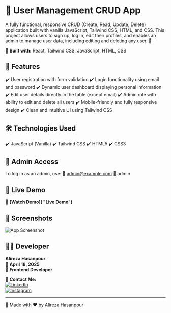 # 🧾 User Management CRUD App

A fully functional, responsive CRUD (Create, Read, Update, Delete) application built with vanilla JavaScript, Tailwind CSS, HTML, and CSS. This project allows users to sign up, log in, edit their profiles, and enables an admin to manage user data, including editing and deleting any user. 🔐

🔹 **Built with:** React, Tailwind CSS, JavaScript, HTML, CSS   

## 🔧 Features  
✔️  User registration with form validation
✔️  Login functionality using email and password
✔️ Dynamic user dashboard displaying personal information
✔️ Edit user details directly in the table (except email)
✔️ Admin role with ability to edit and delete all users
✔️ Mobile-friendly and fully responsive design
✔️ Clean and intuitive UI using Tailwind CSS


## 🛠️ Technologies Used
✔️ JavaScript (Vanilla) 
✔️ Tailwind CSS 
✔️ HTML5
✔️ CSS3

## 🔐 Admin Access
To log in as an admin, use:
📧 admin@example.com
🔑 admin


## 🎥 Live Demo  
🔗 **[Watch Demo]( "Live Demo")**  

## 📸 Screenshots  
![App Screenshot](https://github.com/user-attachments/assets/7ce8c062-23c6-460e-9ea6-3b55b4885290)


## 👨‍💻 Developer  
**Alireza Hasanpour**  
📅 **April 18, 2025**  
💼 **Frontend Developer**  

📲 **Contact Me:**  
[![LinkedIn](https://img.shields.io/badge/LinkedIn-0077B5?style=for-the-badge&logo=linkedin&logoColor=white)](https://www.linkedin.com/in/alireza-hasanpour-9ab4a732b)  
[![Instagram](https://img.shields.io/badge/Instagram-E4405F?style=for-the-badge&logo=instagram&logoColor=white)](https://www.instagram.com/alireza_hasanpour_frontend)  

---
🚀 Made with ❤️ by Alireza Hasanpour  
